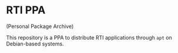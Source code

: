 # RTI PPA
(Personal Package Archive)

This repository is a PPA to distribute RTI applications through `apt` on Debian-based systems.


